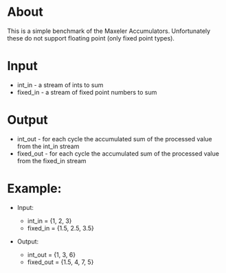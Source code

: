 # About

This is a simple benchmark of the Maxeler Accumulators. Unfortunately
these do not support floating point (only fixed point types).

# Input

 * int_in - a stream of ints to sum
 * fixed_in - a stream of fixed point numbers to sum

# Output

  * int\_out - for each cycle the accumulated sum of the processed
    value from the int_in stream
  * fixed\_out - for each cycle the accumulated sum of the processed
    value from the fixed_in stream

# Example:

 * Input:
   * int_in = {1, 2, 3}
   * fixed_in = {1.5, 2.5, 3.5}

 * Output:
   * int_out = {1, 3, 6}
   * fixed_out = {1.5, 4, 7, 5}
